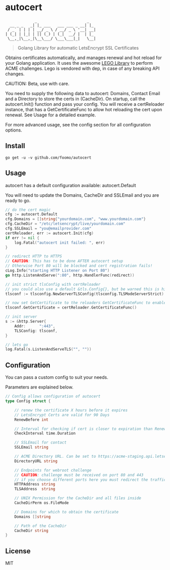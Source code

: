 # autocert

                 _                      _
      __ _ _   _| |_ ___   ___ ___ _ __| |_
     / _` | | | | __/ _ \ / __/ _ \ '__| __|
    | (_| | |_| | || (_) | (_|  __/ |  | |_
     \__,_|\__,_|\__\___/ \___\___|_|   \__|

> Golang Library for automatic LetsEncrypt SSL Certificates

Obtains certificates automatically, and manages renewal and hot reload for your Golang application.
It uses the awesome [LEGO Library](https://github.com/xenolf/lego) to perform ACME challenges.
Lego is vendored with dep, in case of any breaking API changes.

CAUTION: Beta, use with care.

You need to supply the following data to autocert: Domains, Contact Email and a Directory to store the certs in (CacheDir).
On startup, call the autocert.Init() function and pass your config.
You will receive a certReloader instance, that has a GetCertificateFunc to allow hot reloading the cert upon renewal.
See Usage for a detailed example.

For more advanced usage, see the config section for all configuration options.

## Install

```shell
go get -u -v github.com/foomo/autocert
```

## Usage

autocert has a default configuration available: autocert.Default

You will need to update the Domains, CacheDir and SSLEmail and you are ready to go.

```go
// do the cert magic
cfg := autocert.Default
cfg.Domains = []string{"yourdomain.com", "www.yourdomain.com"}
cfg.CacheDir = "/etc/letsencrypt/live/yourdomain.com"
cfg.SSLEmail = "you@emailprovider.com"
certReloader, err := autocert.Init(cfg)
if err != nil {
	log.Fatal("autocert init failed: ", err)
}

// redirect HTTP to HTTPS
// CAUTION: This has to be done AFTER autocert setup
// Otherwise Port 80 will be blocked and cert registration fails!
cLog.Info("starting HTTP Listener on Port 80")
go http.ListenAndServe(":80", http.HandlerFunc(redirect))

// init strict tlsConfig with certReloader
// you could also use a default &tls.Config{}, but be warned this is highly insecure
tlsconf := tlsconfig.NewServerTLSConfig(tlsconfig.TLSModeServerStrict)

// now set GetCertificate to the reloaders GetCertificateFunc to enable hot reload
tlsconf.GetCertificate = certReloader.GetCertificateFunc()

// init server
s := &http.Server{
	Addr:      ":443",
	TLSConfig: tlsconf,
}

// lets go
log.Fatal(s.ListenAndServeTLS("", ""))
```

## Configuration

You can pass a custom config to suit your needs.

Parameters are explained below.

```go
// Config allows configuration of autocert
type Config struct {

	// renew the certificate X hours before it expires
	// LetsEncrypt Certs are valid for 90 Days
	RenewBefore int

	// Interval for checking if cert is closer to expiration than RenewBefore
	CheckInterval time.Duration

	// SSLEmail for contact
	SSLEmail string

	// ACME Directory URL. Can be set to https://acme-staging.api.letsencrypt.org/directory for testing
	DirectoryURL string

	// Endpoints for webroot challenge
	// CAUTION: challenge must be received on port 80 and 443
	// if you choose different ports here you must redirect the traffic
	HTTPAddress string
	TLSAddress  string

	// UNIX Permission for the CacheDir and all files inside
	CacheDirPerm os.FileMode

	// Domains for which to obtain the certificate
	Domains []string

	// Path of the CacheDir
	CacheDir string
}
```

## License

MIT